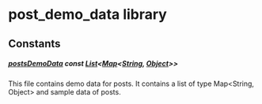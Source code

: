 



# post_demo_data library














## Constants

##### [postsDemoData](../demo_server_data_post_demo_data/postsDemoData-constant.md) const [List](https:api.flutter.dev/flutter/dart-core/List-class.html)&lt;[Map](https:api.flutter.dev/flutter/dart-core/Map-class.html)&lt;[String](https:api.flutter.dev/flutter/dart-core/String-class.html), [Object](https:api.flutter.dev/flutter/dart-core/Object-class.html)\>\>



This file contains demo data for posts. It contains a list of type Map&lt;String, Object&gt;
and sample data of posts.  














